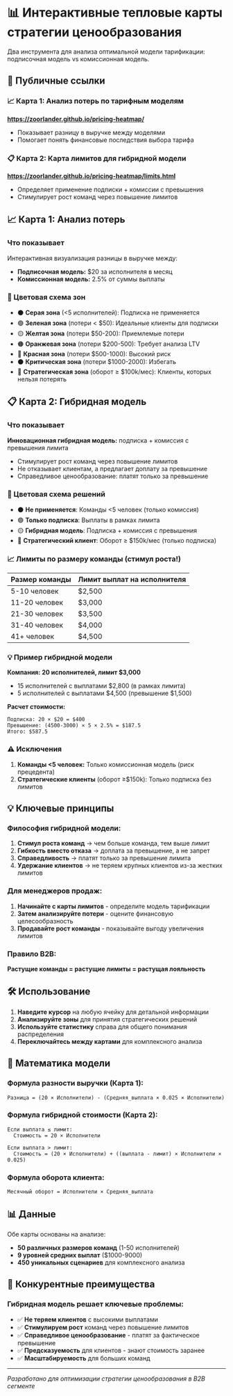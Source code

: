 # 📊 Интерактивные тепловые карты стратегии ценообразования

Два инструмента для анализа оптимальной модели тарификации: подписочная модель vs комиссионная модель.

## 🔗 Публичные ссылки

### 📈 **Карта 1: Анализ потерь по тарифным моделям**
**https://zoorlander.github.io/pricing-heatmap/**
- Показывает разницу в выручке между моделями
- Помогает понять финансовые последствия выбора тарифа

### 📋 **Карта 2: Карта лимитов для гибридной модели**
**https://zoorlander.github.io/pricing-heatmap/limits.html**
- Определяет применение подписки + комиссии с превышения
- Стимулирует рост команд через повышение лимитов

## 📈 Карта 1: Анализ потерь

### Что показывает
Интерактивная визуализация разницы в выручке между:
- **Подписочная модель:** $20 за исполнителя в месяц
- **Комиссионная модель:** 2.5% от суммы выплаты

### 🎯 Цветовая схема зон
- ⚫ **Серая зона** (<5 исполнителей): Подписка не применяется
- 🟢 **Зеленая зона** (потери < $50): Идеальные клиенты для подписки
- 🟡 **Желтая зона** (потери $50-200): Приемлемые потери
- 🟠 **Оранжевая зона** (потери $200-500): Требует анализа LTV
- 🔴 **Красная зона** (потери $500-1000): Высокий риск
- ⚫ **Критическая зона** (потери $1000-2000): Избегать
- 🎯 **Стратегическая зона** (оборот ≥ $100k/мес): Клиенты, которых нельзя потерять

## 📋 Карта 2: Гибридная модель

### Что показывает
**Инновационная гибридная модель:** подписка + комиссия с превышения лимита
- Стимулирует рост команд через повышение лимитов
- Не отказывает клиентам, а предлагает доплату за превышение
- Справедливое ценообразование: платят только за превышение

### 🎯 Цветовая схема решений
- ⚫ **Не применяется**: Команды <5 человек (только комиссия)
- 🟢 **Только подписка**: Выплаты в рамках лимита
- 🟡 **Гибридная модель**: Подписка + комиссия с превышения
- 🔵 **Стратегический клиент**: Оборот ≥ $150k/мес (только подписка)

### 📈 Лимиты по размеру команды (стимул роста!)
| Размер команды | Лимит выплат на исполнителя |
|----------------|---------------------------|
| 5-10 человек   | $2,500                   |
| 11-20 человек  | $3,000                   |
| 21-30 человек  | $3,500                   |
| 31-40 человек  | $4,000                   |
| 41+ человек    | $4,500                   |

### 💡 Пример гибридной модели
**Компания: 20 исполнителей, лимит $3,000**
- 15 исполнителей с выплатами $2,800 (в рамках лимита)
- 5 исполнителей с выплатами $4,500 (превышение $1,500)

**Расчет стоимости:**
```
Подписка: 20 × $20 = $400
Превышение: (4500-3000) × 5 × 2.5% = $187.5
Итого: $587.5
```

### ⚠️ Исключения
1. **Команды <5 человек:** Только комиссионная модель (риск прецедента)
2. **Стратегические клиенты** (оборот ≥$150k): Только подписка без лимитов

## 💡 Ключевые принципы

### Философия гибридной модели:
1. **Стимул роста команд** → чем больше команда, тем выше лимит
2. **Гибкость вместо отказа** → доплата за превышение, а не запрет
3. **Справедливость** → платят только за превышение лимита
4. **Удержание клиентов** → не теряем крупных клиентов из-за жестких лимитов

### Для менеджеров продаж:
1. **Начинайте с карты лимитов** - определите модель тарификации
2. **Затем анализируйте потери** - оцените финансовую целесообразность
3. **Продавайте рост команды** - показывайте выгоду увеличения лимитов

### Правило B2B:
**Растущие команды = растущие лимиты = растущая лояльность**

## 🛠 Использование

1. **Наведите курсор** на любую ячейку для детальной информации
2. **Анализируйте зоны** для принятия стратегических решений  
3. **Используйте статистику** справа для общего понимания распределения
4. **Переключайтесь между картами** для комплексного анализа

## 🧮 Математика модели

### Формула разности выручки (Карта 1):
```
Разница = (20 × Исполнители) - (Средняя_выплата × 0.025 × Исполнители)
```

### Формула гибридной стоимости (Карта 2):
```
Если выплата ≤ лимит:
  Стоимость = 20 × Исполнители

Если выплата > лимит:
  Стоимость = (20 × Исполнители) + ((выплата - лимит) × Исполнители × 0.025)
```

### Формула оборота клиента:
```
Месячный оборот = Исполнители × Средняя_выплата
```

## 📊 Данные

Обе карты основаны на анализе:
- **50 различных размеров команд** (1-50 исполнителей)
- **9 уровней средних выплат** ($1000-9000)
- **450 уникальных сценариев** для комплексного анализа

## 🚀 Конкурентные преимущества

### Гибридная модель решает ключевые проблемы:
- ✅ **Не теряем клиентов** с высокими выплатами
- ✅ **Стимулируем рост** команд через повышение лимитов  
- ✅ **Справедливое ценообразование** - платят за фактическое превышение
- ✅ **Предсказуемость** для клиентов - знают стоимость заранее
- ✅ **Масштабируемость** для больших команд

---

*Разработано для оптимизации стратегии ценообразования в B2B сегменте*